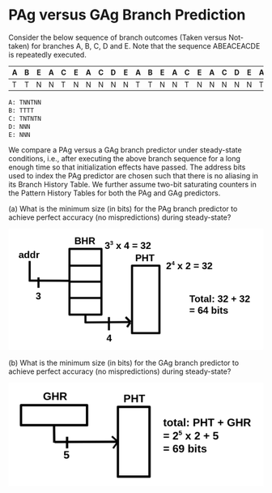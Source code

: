 # PAg versus GAg Branch Prediction

Consider the below sequence of branch outcomes (Taken versus Not-taken) for branches A, B,
C, D and E. Note that the sequence ABEACEACDE is repeatedly executed.

|A|B|E|A|C|E|A|C|D|E|A|B|E|A|C|E|A|C|D|E|A|B|...|
|-|-|-|-|-|-|-|-|-|-|-|-|-|-|-|-|-|-|-|-|-|-|---|
|T|T|N|N|T|N|N|N|N|N|T|T|N|N|T|N|N|N|N|N|T|T|   |

```
A: TNNTNN
B: TTTT
C: TNTNTN
D: NNN
E: NNN
```

We compare a PAg versus a GAg branch predictor under steady-state conditions, i.e., after
executing the above branch sequence for a long enough time so that initialization effects have
passed. The address bits used to index the PAg predictor are chosen such that there is no
aliasing in its Branch History Table. We further assume two-bit saturating counters in the
Pattern History Tables for both the PAg and GAg predictors.

(a) What is the minimum size (in bits) for the PAg branch predictor to achieve perfect
accuracy (no mispredictions) during steady-state?

![pag_versus_gag_branch_prediction_img1](pag_versus_gag_branch_prediction_img1.png)

(b) What is the minimum size (in bits) for the GAg branch predictor to achieve perfect
accuracy (no mispredictions) during steady-state?

![pag_versus_gag_branch_prediction_img2](pag_versus_gag_branch_prediction_img2.png)
